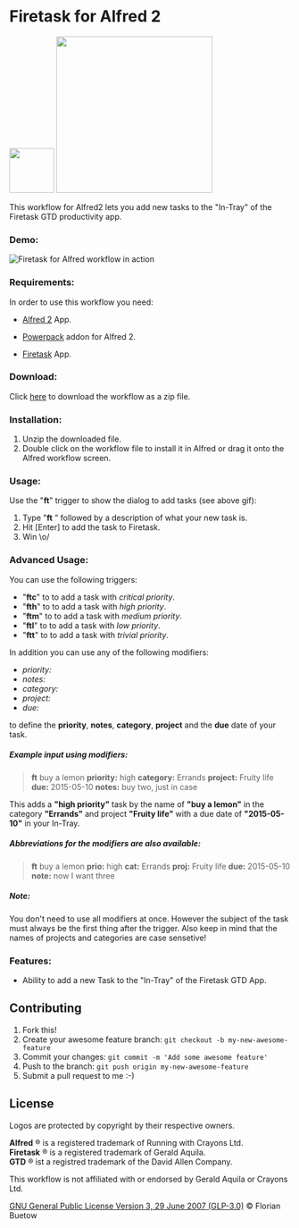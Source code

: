 Firetask for Alfred 2
==============
<span>
<img src="https://www.alfredapp.com/media/logo.png" width="80px" border=0>
<img src="https://firetask.com/firetask/images/logo-firetask.svg" width="280px" border=0>
</span><br/>

This workflow for Alfred2 lets you add new tasks to the "In-Tray" of the Firetask GTD productivity app.

### Demo:
![Firetask for Alfred workflow in action](screenshot.gif "Firetask for Alfred workflow in action")


### Requirements:

In order to use this workflow you need:

- [Alfred 2](http://www.alfredapp.com "Alfred - Productivity App for Mac OS X") App.
- [Powerpack](http://www.alfredapp.com/powerpack/ "Boost your productivity even further with the Powerpack") addon for Alfred 2.

- [Firetask](http://www.firetask.com "Firetask: Project-oriented GTD Task Management for Mac OS X") App.

### Download:

Click [here](https://github.com/fbcom/alfred2firetask/archive/master.zip) to download the workflow as a zip file.

### Installation:

1. Unzip the downloaded file.
2. Double click on the workflow file to install it in Alfred or drag it onto the Alfred workflow screen.

### Usage:

Use the "**ft**" trigger to show the dialog to add tasks (see above gif):

1. Type "**ft** " followed by a description of what your new task is.
2. Hit [Enter] to add the task to Firetask.
3. Win \o/



### Advanced Usage:

You can use the following triggers:

- "**ftc**" to to add a task with *critical priority*.
- "**fth**" to to add a task with *high priority*.
- "**ftm**" to to add a task with *medium priority*.
- "**ftl**" to to add a task with *low priority*.
- "**ftt**" to to add a task with *trivial priority*.

In addition you can use any of the following modifiers:

- *priority:*
- *notes:*
- *category:*
- *project:*
- *due:*

to define the **priority**, **notes**, **category**, **project** and the **due** date of your task.

##### Example input using modifiers:
> **ft** buy a lemon **priority:** high **category:** Errands **project:** Fruity life **due:** 2015-05-10 **notes:** buy two, just in case

This adds a **"high priority"** task by the name of **"buy a lemon"** in the category **"Errands"** and project **"Fruity life"** with a due date of **"2015-05-10"** in your In-Tray.

##### Abbreviations for the modifiers are also available:
> **ft** buy a lemon **prio:** high **cat:** Errands **proj:** Fruity life **due:** 2015-05-10 **note:** now I want three

##### Note:

You don't need to use all modifiers at once. However the subject of the task must always be the first thing after the trigger. Also keep in mind that the names of projects and categories are case sensetive!

### Features:

- Ability to add a new Task to the "In-Tray" of the Firetask GTD App.

## Contributing

1. Fork this!
2. Create your awesome feature branch: `git checkout -b my-new-awesome-feature`
3. Commit your changes: `git commit -m 'Add some awesome feature'`
4. Push to the branch: `git push origin my-new-awesome-feature`
5. Submit a pull request to me :-)

## License

Logos are protected by copyright by their respective owners.<br/>

__Alfred__ &reg; is a registered trademark of Running with Crayons Ltd.<br/>
__Firetask__ &reg; is a registered trademark of Gerald Aquila.<br/>
__GTD__ &reg; ist a registred trademark of the David Allen Company.<br>

This workflow is not affiliated with or endorsed by Gerald Aquila or Crayons Ltd.

[GNU General Public License Version 3, 29 June 2007 (GLP-3.0)](https://github.com/fbcom/alfred2firetask/blob/master/LICENSE) © Florian Buetow
